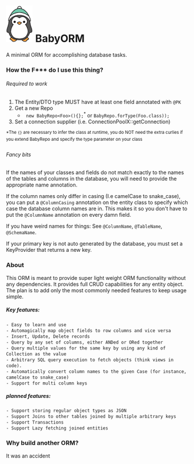 # ![](https://github.com/narcolepticsnowman/BabyORM/blob/master/penguin_logo_small.png?raw=true) BabyORM 
A minimal ORM for accomplishing database tasks.
 
### How the F*** do I use this thing?
###### Required to work
1. The Entity/DTO type MUST have at least one field annotated with ```@PK```
1. Get a new Repo 
   - ``` new BabyRepo<Foo>(){};```<sup>*</sup> or ```BabyRepo.forType(Foo.class)); ```
1. Set a connection supplier (i.e. ConnectionPoolX::getConnection)

<sup>\*The ```{}``` are necessary to infer the class at runtime, you do NOT need the extra curlies if you extend BabyRepo and specify the type parameter on your class</sup>

###### Fancy bits
If the names of your classes and fields do not match exactly to the names of the tables and columns in the database, 
you will need to provide the appropriate name annotation. 

If the column names only differ in casing (I.e camelCase to snake_case), you can put a ```@ColumnCasing``` annotation on 
the entity class to specify which case the database column names are in. This makes it so you don't have to put the
```@ColumnName``` annotation on every damn field.

If you have weird names for things: See ```@ColumnName```, ```@TableName```, ```@SchemaName```.

If your primary key is not auto generated by the database, you must set a KeyProvider that returns a new key.


### About
This ORM is meant to provide super light weight ORM functionality without any dependencies.
It provides full CRUD capabilities for any entity object. The plan is to add only the most commonly needed features to keep usage simple.

##### Key features:
    - Easy to learn and use
    - Automagically map object fields to row columns and vice versa
    - Insert, Update, Delete records
    - Query by any set of columns, either ANDed or ORed together
    - Query multiple values for the same key by using any kind of Collection as the value
    - Arbitrary SQL query execution to fetch objects (think views in code).
    - Automatically convert column names to the given Case (for instance, camelCase to snake_case)
    - Support for multi column keys

##### planned features:
    - Support storing regular object types as JSON
    - Support Joins to other tables joined by multiple arbitrary keys
    - Support Transactions
    - Support Lazy fetching joined entities

### Why build another ORM?
It was an accident